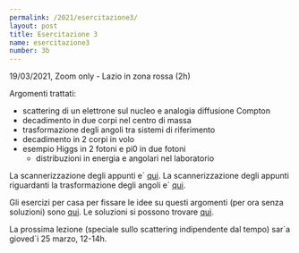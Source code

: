 ```yaml
---
permalink: /2021/esercitazione3/
layout: post
title: Esercitazione 3
name: esercitazione3
number: 3b
---
```


19/03/2021, Zoom only - Lazio in zona rossa (2h)

Argomenti trattati:
  * scattering di un elettrone sul nucleo e analogia diffusione Compton
  * decadimento in due corpi nel centro di massa
  * trasformazione degli angoli tra sistemi di riferimento
  * decadimento in 2 corpi in volo
  * esempio Higgs in 2 fotoni e pi0 in due fotoni
    * distribuzioni in energia e angolari nel laboratorio

La scannerizzazione degli appunti e\` [qui](https://cernbox.cern.ch/index.php/s/7HK7MItB8vZB8Rr/download).
La scannerizzazione degli appunti riguardanti la trasformazione degli angoli e\` [qui](https://cernbox.cern.ch/index.php/s/H60fSiEbpa5CyTX/download).

Gli esercizi per casa per fissare le idee su questi argomenti (per ora
senza soluzioni) sono [qui](https://cernbox.cern.ch/index.php/s/Py1ATFTIlT9Bfa9/download).
Le soluzioni si possono trovare [qui](https://cernbox.cern.ch/index.php/s/wB4xRrzVsrorS0J/download).

La prossima lezione (speciale sullo scattering indipendente dal tempo) sar\`a gioved\`i 25 marzo, 12-14h.




